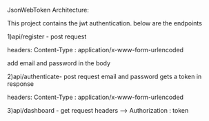 JsonWebToken Architecture:

This project contains the jwt authentication. below are the endpoints

1)api/register - post request

headers: 
Content-Type : application/x-www-form-urlencoded

add email and password in the body

2)api/authenticate- post request
email and password
gets a token in response

headers: 
Content-Type : application/x-www-form-urlencoded

3)api/dashboard - get request
headers --> Authorization : token